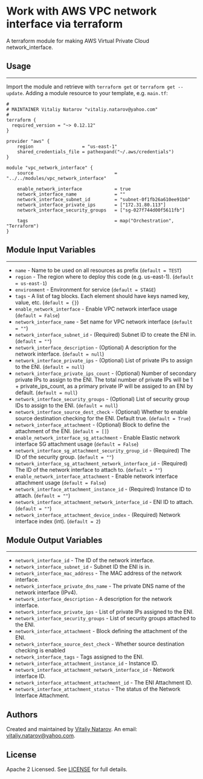 # Work with AWS VPC network interface via terraform

A terraform module for making AWS Virtual Private Cloud network_interface.


## Usage
----------------------
Import the module and retrieve with ```terraform get``` or ```terraform get --update```. Adding a module resource to your template, e.g. `main.tf`:

```
#
# MAINTAINER Vitaliy Natarov "vitaliy.natarov@yahoo.com"
#
terraform {
  required_version = "~> 0.12.12"
}

provider "aws" {
    region                  = "us-east-1"
    shared_credentials_file = pathexpand("~/.aws/credentials")
}

module "vpc_network_interface" {
    source                              = "../../modules/vpc_network_interface"

    enable_network_interface            = true
    network_interface_name              = ""
    network_interface_subnet_id         = "subnet-0f1fb26a610ee91b0"
    network_interface_private_ips       = ["172.31.80.113"]
    network_interface_security_groups   = ["sg-027f744d00f5611fb"]

    tags                                = map("Orchestration", "Terraform")
}
```

## Module Input Variables
----------------------
- `name` - Name to be used on all resources as prefix (`default = TEST`)
- `region` - The region where to deploy this code (e.g. us-east-1). (`default = us-east-1`)
- `environment` - Environment for service (`default = STAGE`)
- `tags` - A list of tag blocks. Each element should have keys named key, value, etc. (`default = {}`)
- `enable_network_interface` - Enable VPC network interface usage (`default = False`)
- `network_interface_name` - Set name for VPC network interface (`default = ""`)
- `network_interface_subnet_id` - (Required) Subnet ID to create the ENI in. (`default = ""`)
- `network_interface_description` - (Optional) A description for the network interface. (`default = null`)
- `network_interface_private_ips` - (Optional) List of private IPs to assign to the ENI. (`default = null`)
- `network_interface_private_ips_count` - (Optional) Number of secondary private IPs to assign to the ENI. The total number of private IPs will be 1 + private_ips_count, as a primary private IP will be assiged to an ENI by default. (`default = null`)
- `network_interface_security_groups` - (Optional) List of security group IDs to assign to the ENI. (`default = null`)
- `network_interface_source_dest_check` - (Optional) Whether to enable source destination checking for the ENI. Default true. (`default = True`)
- `network_interface_attachment` - (Optional) Block to define the attachment of the ENI. (`default = []`)
- `enable_network_interface_sg_attachment` - Enable Elastic network interface SG attachment usage (`default = False`)
- `network_interface_sg_attachment_security_group_id` - (Required) The ID of the security group. (`default = ""`)
- `network_interface_sg_attachment_network_interface_id` - (Required) The ID of the network interface to attach to. (`default = ""`)
- `enable_network_interface_attachment` - Enable network interface attachment usage (`default = False`)
- `network_interface_attachment_instance_id` - (Required) Instance ID to attach. (`default = ""`)
- `network_interface_attachment_network_interface_id` - ENI ID to attach. (`default = ""`)
- `network_interface_attachment_device_index` - (Required) Network interface index (int). (`default = 2`)

## Module Output Variables
----------------------
- `network_interface_id` - The ID of the network interface.
- `network_interface_subnet_id` - Subnet ID the ENI is in.
- `network_interface_mac_address` - The MAC address of the network interface.
- `network_interface_private_dns_name` - The private DNS name of the network interface (IPv4).
- `network_interface_description` - A description for the network interface.
- `network_interface_private_ips` - List of private IPs assigned to the ENI.
- `network_interface_security_groups` - List of security groups attached to the ENI.
- `network_interface_attachment` - Block defining the attachment of the ENI.
- `network_interface_source_dest_check` - Whether source destination checking is enabled
- `network_interface_tags` - Tags assigned to the ENI.
- `network_interface_attachment_instance_id` - Instance ID.
- `network_interface_attachment_network_interface_id` - Network interface ID.
- `network_interface_attachment_attachment_id` - The ENI Attachment ID.
- `network_interface_attachment_status` - The status of the Network Interface Attachment.


## Authors

Created and maintained by [Vitaliy Natarov](https://github.com/SebastianUA). An email: [vitaliy.natarov@yahoo.com](vitaliy.natarov@yahoo.com).

## License

Apache 2 Licensed. See [LICENSE](https://github.com/SebastianUA/terraform/blob/master/LICENSE) for full details.
